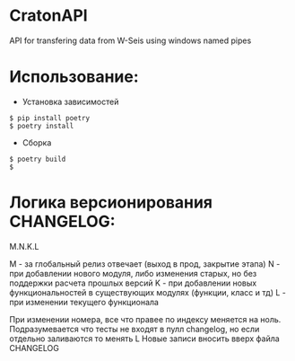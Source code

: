# CratonAPI

API for transfering data from W-Seis using windows named pipes

# Использование:


+ Установка зависимостей
```
$ pip install poetry
$ poetry install
```

+ Сборка 
```
$ poetry build
$ 
```

# Логика версионирования CHANGELOG:

M.N.K.L

M - за глобальный релиз отвечает (выход в прод, закрытие этапа) 
N - при добавлении нового модуля, либо изменения старых, но без поддержки расчета прошлых версий
K - при добавлении новых функциональностей в существующих модулях (функции, класс и тд)
L - при изменении текущего функционала

При изменении номера, все что правее по индексу меняется на ноль.
Подразумевается что тесты не входят в пулл changelog, но если отдельно заливаются то менять L
Новые записи вносить вверх файла CHANGELOG